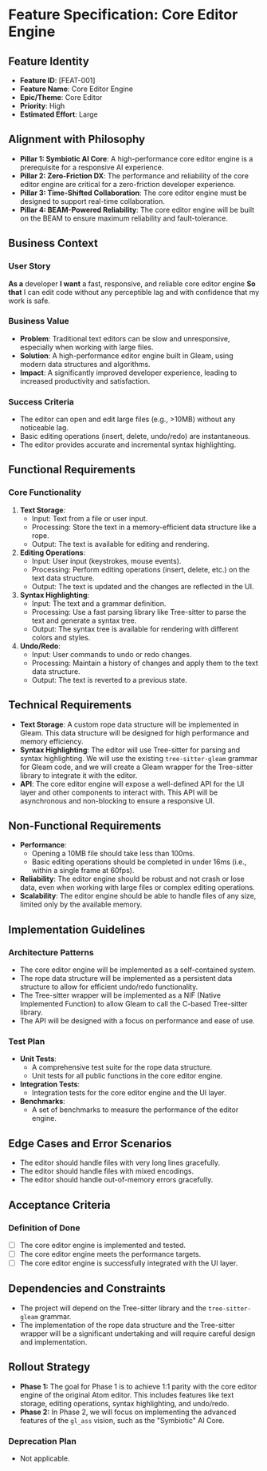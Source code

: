 # Feature Specification: Core Editor Engine

## Feature Identity
- **Feature ID**: [FEAT-001]
- **Feature Name**: Core Editor Engine
- **Epic/Theme**: Core Editor
- **Priority**: High
- **Estimated Effort**: Large

## Alignment with Philosophy
- **Pillar 1: Symbiotic AI Core**: A high-performance core editor engine is a prerequisite for a responsive AI experience.
- **Pillar 2: Zero-Friction DX**: The performance and reliability of the core editor engine are critical for a zero-friction developer experience.
- **Pillar 3: Time-Shifted Collaboration**: The core editor engine must be designed to support real-time collaboration.
- **Pillar 4: BEAM-Powered Reliability**: The core editor engine will be built on the BEAM to ensure maximum reliability and fault-tolerance.

## Business Context
### User Story
**As a** developer
**I want** a fast, responsive, and reliable core editor engine
**So that** I can edit code without any perceptible lag and with confidence that my work is safe.

### Business Value
- **Problem**: Traditional text editors can be slow and unresponsive, especially when working with large files.
- **Solution**: A high-performance editor engine built in Gleam, using modern data structures and algorithms.
- **Impact**: A significantly improved developer experience, leading to increased productivity and satisfaction.

### Success Criteria
- The editor can open and edit large files (e.g., >10MB) without any noticeable lag.
- Basic editing operations (insert, delete, undo/redo) are instantaneous.
- The editor provides accurate and incremental syntax highlighting.

## Functional Requirements
### Core Functionality
1. **Text Storage**:
   - Input: Text from a file or user input.
   - Processing: Store the text in a memory-efficient data structure like a rope.
   - Output: The text is available for editing and rendering.
2. **Editing Operations**:
   - Input: User input (keystrokes, mouse events).
   - Processing: Perform editing operations (insert, delete, etc.) on the text data structure.
   - Output: The text is updated and the changes are reflected in the UI.
3. **Syntax Highlighting**:
   - Input: The text and a grammar definition.
   - Processing: Use a fast parsing library like Tree-sitter to parse the text and generate a syntax tree.
   - Output: The syntax tree is available for rendering with different colors and styles.
4. **Undo/Redo**:
   - Input: User commands to undo or redo changes.
   - Processing: Maintain a history of changes and apply them to the text data structure.
   - Output: The text is reverted to a previous state.

## Technical Requirements
- **Text Storage**: A custom rope data structure will be implemented in Gleam. This data structure will be designed for high performance and memory efficiency.
- **Syntax Highlighting**: The editor will use Tree-sitter for parsing and syntax highlighting. We will use the existing `tree-sitter-gleam` grammar for Gleam code, and we will create a Gleam wrapper for the Tree-sitter library to integrate it with the editor.
- **API**: The core editor engine will expose a well-defined API for the UI layer and other components to interact with. This API will be asynchronous and non-blocking to ensure a responsive UI.

## Non-Functional Requirements
- **Performance**:
  - Opening a 10MB file should take less than 100ms.
  - Basic editing operations should be completed in under 16ms (i.e., within a single frame at 60fps).
- **Reliability**: The editor engine should be robust and not crash or lose data, even when working with large files or complex editing operations.
- **Scalability**: The editor engine should be able to handle files of any size, limited only by the available memory.

## Implementation Guidelines
### Architecture Patterns
- The core editor engine will be implemented as a self-contained system.
- The rope data structure will be implemented as a persistent data structure to allow for efficient undo/redo functionality.
- The Tree-sitter wrapper will be implemented as a NIF (Native Implemented Function) to allow Gleam to call the C-based Tree-sitter library.
- The API will be designed with a focus on performance and ease of use.

### Test Plan
- **Unit Tests**:
  - A comprehensive test suite for the rope data structure.
  - Unit tests for all public functions in the core editor engine.
- **Integration Tests**:
  - Integration tests for the core editor engine and the UI layer.
- **Benchmarks**:
  - A set of benchmarks to measure the performance of the editor engine.

## Edge Cases and Error Scenarios
- The editor should handle files with very long lines gracefully.
- The editor should handle files with mixed encodings.
- The editor should handle out-of-memory errors gracefully.

## Acceptance Criteria
### Definition of Done
- [ ] The core editor engine is implemented and tested.
- [ ] The core editor engine meets the performance targets.
- [ ] The core editor engine is successfully integrated with the UI layer.

## Dependencies and Constraints
- The project will depend on the Tree-sitter library and the `tree-sitter-gleam` grammar.
- The implementation of the rope data structure and the Tree-sitter wrapper will be a significant undertaking and will require careful design and implementation.

## Rollout Strategy
- **Phase 1:** The goal for Phase 1 is to achieve 1:1 parity with the core editor engine of the original Atom editor. This includes features like text storage, editing operations, syntax highlighting, and undo/redo.
- **Phase 2:** In Phase 2, we will focus on implementing the advanced features of the `gl_ass` vision, such as the "Symbiotic" AI Core.

### Deprecation Plan
- Not applicable.
